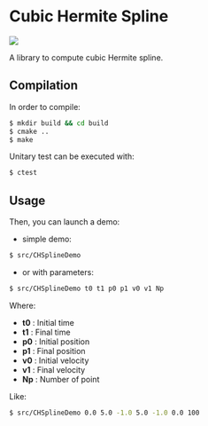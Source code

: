 Cubic Hermite Spline
====================

![](https://travis-ci.org/Galdeano/CubicHermiteSpline.svg?branch=master)

A library to compute cubic Hermite spline.


## Compilation

In order to compile:

```sh
$ mkdir build && cd build
$ cmake ..
$ make 
```

Unitary test can be executed with:

```sh
$ ctest
```
## Usage

Then, you can launch a demo:

  * simple demo:

```sh
$ src/CHSplineDemo 
```

  * or with parameters:

```sh
$ src/CHSplineDemo t0 t1 p0 p1 v0 v1 Np 
```
Where:
* **t0** : Initial time
* **t1** : Final time
* **p0** : Initial position
* **p1** : Final position
* **v0** : Initial velocity
* **v1** : Final velocity
* **Np** : Number of point

Like:

```sh
$ src/CHSplineDemo 0.0 5.0 -1.0 5.0 -1.0 0.0 100 
```

